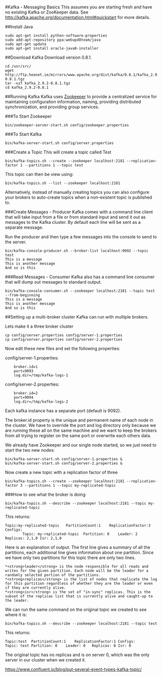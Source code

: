#Kafka - Messaging Basics
This assumes you are starting fresh and have no existing Kafka or ZooKeeper data. See http://kafka.apache.org/documentation.html#quickstart for more details.

##Install Java 

```
sudo apt-get install python-software-properties
sudo add-apt-repository ppa:webupd8team/java
sudo apt-get update
sudo apt-get install oracle-java8-installer
```

##Download Kafka
Download version 0.8.1.

```
cd /usr/src/
wget http://ftp.heanet.ie/mirrors/www.apache.org/dist/kafka/0.8.1/kafka_2.9.2-0.8.1.tgz
tar -xzf kafka_2.9.2-0.8.1.tgz
cd kafka_2.9.2-0.8.1
```

##Running Kafka
Kafka uses <a href="http://zookeeper.apache.org/">Zookeeper</a> to provide a centralized service for maintaining configuration information, naming, providing distributed synchronization, and providing group services.

###To Start Zookeeper

    bin/zookeeper-server-start.sh config/zookeeper.properties

###To Start Kafka

    bin/kafka-server-start.sh config/server.properties

###Create a Topic
This will create a topic called Test

    bin/kafka-topics.sh --create --zookeeper localhost:2181 --replication-factor 1 --partitions 1 --topic test

This topic can then be view using:

    bin/kafka-topics.sh --list --zookeeper localhost:2181

Alternatively, instead of manually creating topics you can also configure your brokers to auto-create topics when a non-existent topic is published to.

###Create Messages - Producer
Kafka comes with a command line client that will take input from a file or from standard input and send it out as messages to the Kafka cluster. By default each line will be sent as a separate message.

Run the producer and then type a few messages into the console to send to the server. 

    bin/kafka-console-producer.sh --broker-list localhost:9092 --topic test
    This is a message
    This is another message
    And so is this

###Read Messages - Consumer
Kafka also has a command line consumer that will dump out messages to standard output.

    bin/kafka-console-consumer.sh --zookeeper localhost:2181 --topic test --from-beginning
    This is a message
    This is another message
    And so is this

##Setting up a multi-broker cluster
Kafka can run with multiple brokers.

Lets make it a three broker cluster

    cp config/server.properties config/server-1.properties 
    cp config/server.properties config/server-2.properties

Now edit these new files and set the following properties: 

config/server-1.properties:
```
    broker.id=1
    port=9093
    log.dir=/tmp/kafka-logs-1
```
 
config/server-2.properties:
```
    broker.id=2
    port=9094
    log.dir=/tmp/kafka-logs-2
```
Each kafka instance has a separate port (default is 9092).

The broker.id property is the unique and permanent name of each node in the cluster. We have to override the port and log directory only because we are running these all on the same machine and we want to keep the brokers from all trying to register on the same port or overwrite each others data.

We already have Zookeeper and our single node started, so we just need to start the two new nodes: 

    bin/kafka-server-start.sh config/server-1.properties &
    bin/kafka-server-start.sh config/server-2.properties &

Now create a new topic with a replication factor of three

    bin/kafka-topics.sh --create --zookeeper localhost:2181 --replication-factor 3 --partitions 1 --topic my-replicated-topic

###How to see what the broker is doing

    bin/kafka-topics.sh --describe --zookeeper localhost:2181 --topic my-replicated-topic

This returns:

    Topic:my-replicated-topic	PartitionCount:1	ReplicationFactor:3	Configs:
    	    Topic: my-replicated-topic	Partition: 0	Leader: 2	Replicas: 2,1,0	Isr: 2,1,0


Here is an explanation of output. The first line gives a summary of all the partitions, each additional line gives information about one partition. Since we have only two partitions for this topic there are only two lines.

    *<strong>leader</strong> is the node responsible for all reads and writes for the given partition. Each node will be the leader for a randomly selected portion of the partitions.
    *<strong>replicas</strong> is the list of nodes that replicate the log for this partition regardless of whether they are the leader or even if they are currently alive.
    *<strong>isr</strong> is the set of "in-sync" replicas. This is the subset of the replicas list that is currently alive and caught-up to the leader. 

We can run the same command on the original topic we created to see where it is: 

    bin/kafka-topics.sh --describe --zookeeper localhost:2181 --topic test

This returns:

    Topic:test	PartitionCount:1	ReplicationFactor:1	Configs:
	Topic: test	Partition: 0	Leader: 0	Replicas: 0	Isr: 0

The original topic has no replicas and is on server 0, which was the only server in our cluster when we created it. 






https://www.confluent.io/blog/put-several-event-types-kafka-topic/

